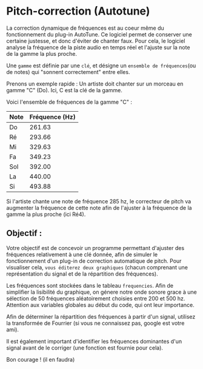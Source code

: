 # Pitch-correction (Autotune)

La correction dynamique de fréquences est au coeur même du fonctionnement du plug-in AutoTune. Ce logiciel permet de conserver une certaine justesse, et donc d'éviter de chanter faux. Pour cela, le logiciel analyse la fréquence de la piste audio en temps réel et l'ajuste sur la note de la gamme la plus proche.

Une `gamme` est définie par une `clé`, et désigne un `ensemble de fréquences`(ou de notes) qui "sonnent correctement" entre elles.

Prenons un exemple rapide : Un artiste doit chanter sur un morceau en gamme "C" (Do). Ici, C est la clé de la gamme. 

Voici l'ensemble de fréquences de la gamme "C" :

| Note  | Fréquence (Hz) |
|-----|--------|
| Do  | 261.63 |
| Ré  | 293.66 |
| Mi  | 329.63 |
| Fa  | 349.23 |
| Sol | 392.00 |
| La  | 440.00 |
| Si  | 493.88 |

Si l'artiste chante une note de fréquence 285 hz, le correcteur de pitch va augmenter la fréquence de cette note afin de l'ajuster à la fréquence de la gamme la plus proche (ici Ré4).

## Objectif :

Votre objectif est de concevoir un programme permettant d'ajuster des fréquences relativement à une clé donnée, afin de simuler le fonctionnement d'un plug-in de correction automatique de pitch. Pour visualiser cela, `vous éditerez deux graphiques` (chacun comprenant une représentation du signal et de la répartition des fréquences).

Les fréquences sont stockées dans le tableau `frequencies`. Afin de simplifier la lisibilité du graphique, on génere notre onde sonore grace à une sélection de 50 fréquences aléatoirement choisies entre 200 et 500 hz.
Attention aux variables globales au début du code, qui ont leur importance.

Afin de déterminer la répartition des fréquences à partir d'un signal, utilisez la transformée de Fourrier (si vous ne connaissez pas, google est votre ami).

Il est également important d'identifier les fréquences dominantes d'un signal avant de le corriger (une fonction est fournie pour cela).

Bon courage ! (il en faudra)
